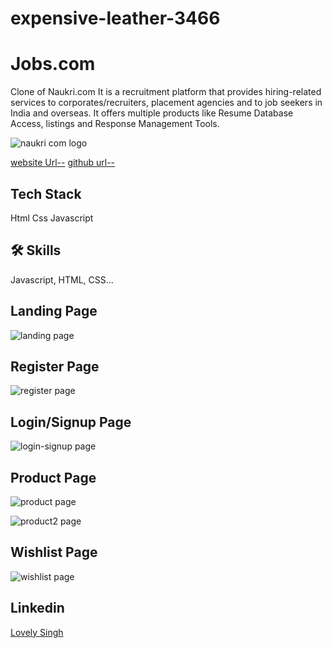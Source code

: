# expensive-leather-3466



# Jobs.com

Clone of Naukri.com
It is a recruitment platform that provides hiring-related services to corporates/recruiters, placement agencies and to job seekers in India and overseas. It offers multiple products like Resume Database Access, listings and Response Management Tools.

![naukri com logo](https://user-images.githubusercontent.com/119485511/233195896-ba687b37-4942-45c3-b7ad-6ce1318ae07c.jpg)


[website Url--](https://cerulean-hummingbird-b88b5c.netlify.app)
[github url--](https://github.com/Singh-Jii/dainty-snake-6499)

## Tech Stack
 Html 
 Css
 Javascript

## 🛠 Skills
Javascript, HTML, CSS...


## Landing Page
![landing page](https://user-images.githubusercontent.com/119485511/231372737-771d8c60-993e-40a8-85e1-81f3b7573b9d.jpg)


## Register Page
![register page](https://user-images.githubusercontent.com/119485511/231372886-de1b8310-bece-44b9-90c9-98fd04146fa3.jpg)


## Login/Signup Page
![login-signup page](https://user-images.githubusercontent.com/119485511/231373032-18c34ae5-ec14-4542-bcef-41bf1ae19e4c.jpg)


## Product Page

![product page](https://user-images.githubusercontent.com/119485511/231373231-84c697f4-b209-4293-9d18-3c3c23ff0baf.jpg)


![product2 page](https://user-images.githubusercontent.com/119485511/231373275-c0b925c6-6da5-4d74-8b06-a7793f9e4e9b.jpg)


## Wishlist Page

![wishlist page](https://user-images.githubusercontent.com/119485511/231373413-baab73f8-e104-4719-b6d1-884a4f2e014b.jpg)


## Linkedin
[Lovely Singh](https://www.linkedin.com/in/lovely-kumari-86189a215)



 
 
 
 
 


 
